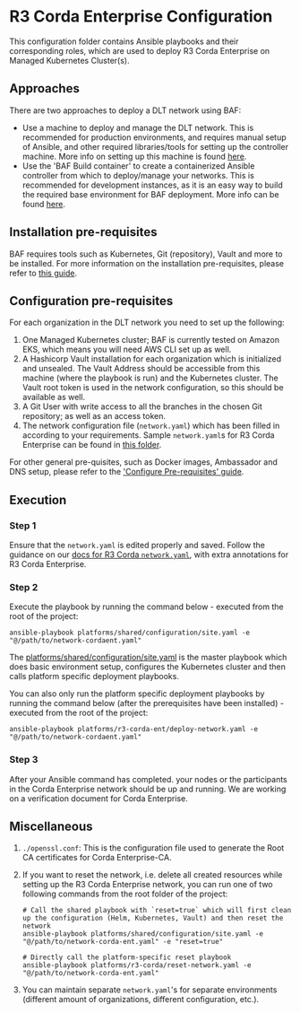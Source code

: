 # R3 Corda Enterprise Configuration
This configuration folder contains Ansible playbooks and their corresponding roles, which are used to deploy R3 Corda Enterprise on Managed Kubernetes Cluster(s).


## Approaches
There are two approaches to deploy a DLT network using BAF: 
- Use a machine to deploy and manage the DLT network. This is recommended for production environments, and requires manual setup of Ansible, and other required libraries/tools for setting up the controller machine. More info on setting up this machine is found [here](https://blockchain-automation-framework.readthedocs.io/en/latest/operations/configure_prerequisites.html#ansible-inventory-file).
- Use the 'BAF Build container' to create a containerized Ansible controller from which to deploy/manage your networks. This is recommended for development instances, as it is an easy way to build the required base environment for BAF deployment. More info can be found [here](https://blockchain-automation-framework.readthedocs.io/en/latest/developer/docker-build.html).

## Installation pre-requisites
BAF requires tools such as Kubernetes, Git (repository), Vault and more to be installed.
For more information on the installation pre-requisites, please refer to [this guide](https://blockchain-automation-framework.readthedocs.io/en/latest/prerequisites.html).

## Configuration pre-requisites
For each organization in the DLT network you need to set up the following:
1. One Managed Kubernetes cluster; BAF is currently tested on Amazon EKS, which means you will need AWS CLI set up as well.
2. A Hashicorp Vault installation for each organization which is initialized and unsealed. The Vault Address should be accessible from this machine (where the playbook is run) and the Kubernetes cluster. The Vault root token is used in the network configuration, so this should be available as well.
3. A Git User with write access to all the branches in the chosen Git repository; as well as an access token.
4. The network configuration file (`network.yaml`) which has been filled in according to your requirements. Sample `network.yaml`s for R3 Corda Enterprise can be found in [this folder](./samples/).

For other general pre-quisites, such as Docker images, Ambassador and DNS setup, please refer to the ['Configure Pre-requisites' guide](https://blockchain-automation-framework.readthedocs.io/en/latest/operations/configure_prerequisites.html).

## Execution 
### Step 1
Ensure that the `network.yaml` is edited properly and saved. Follow the guidance on our [docs for R3 Corda `network.yaml`](https://blockchain-automation-framework.readthedocs.io/en/latest/operations/corda_networkyaml.html), with extra annotations for R3 Corda Enterprise.

### Step 2
Execute the playbook by running the command below - executed from the root of the project:
```
ansible-playbook platforms/shared/configuration/site.yaml -e "@/path/to/network-cordaent.yaml"
```
The [platforms/shared/configuration/site.yaml](../../shared/configuration/site.yaml) is the master playbook which does basic environment setup, configures the Kubernetes cluster and then calls platform specific deployment playbooks.

You can also only run the platform specific deployment playbooks by running the command below (after the prerequisites have been installed) - executed from the root of the project:
```
ansible-playbook platforms/r3-corda-ent/deploy-network.yaml -e "@/path/to/network-cordaent.yaml"
```

### Step 3
After your Ansible command has completed. your nodes or the participants in the Corda Enterprise network should be up and running. We are working on a verification document for Corda Enterprise.

## Miscellaneous

1. `./openssl.conf`: This is the configuration file used to generate the Root CA certificates for Corda Enterprise-CA.

2. If you want to reset the network, i.e. delete all created resources while setting up the R3 Corda Enterprise network, you can run one of two following commands from the root folder of the project:
    ```
    # Call the shared playbook with `reset=true` which will first clean up the configuration (Helm, Kubernetes, Vault) and then reset the network
    ansible-playbook platforms/shared/configuration/site.yaml -e "@/path/to/network-corda-ent.yaml" -e "reset=true"  
    ```
    ```
    # Directly call the platform-specific reset playbook
    ansible-playbook platforms/r3-corda/reset-network.yaml -e "@/path/to/network-corda-ent.yaml" 
    ```
3. You can maintain separate `network.yaml`'s for separate environments (different amount of organizations, different configuration, etc.).
